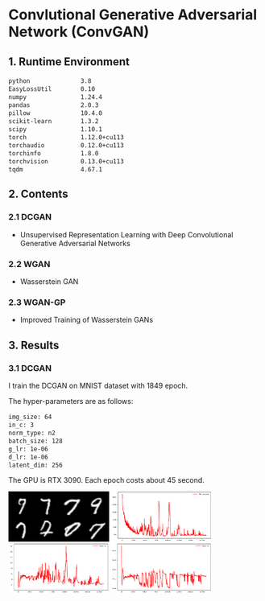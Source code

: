 # Convlutional Generative Adversarial Network (ConvGAN)

## 1. Runtime Environment
```
python              3.8
EasyLossUtil        0.10
numpy               1.24.4
pandas              2.0.3
pillow              10.4.0
scikit-learn        1.3.2
scipy               1.10.1
torch               1.12.0+cu113
torchaudio          0.12.0+cu113
torchinfo           1.8.0
torchvision         0.13.0+cu113
tqdm                4.67.1
```

## 2. Contents
### 2.1 DCGAN
- Unsupervised Representation Learning with Deep Convolutional Generative Adversarial Networks

### 2.2 WGAN
- Wasserstein GAN

### 2.3 WGAN-GP
- Improved Training of Wasserstein GANs
  
## 3. Results
### 3.1 DCGAN
I train the DCGAN on MNIST dataset with 1849 epoch.

The hyper-parameters are as follows:
```
img_size: 64
in_c: 3
norm_type: n2
batch_size: 128
g_lr: 1e-06
d_lr: 1e-06
latent_dim: 256
```

The GPU is RTX 3090.
Each epoch costs about 45 second.

<img src="results/sample_1849.png" width="200" height="100">
<img src="results/fid_score.png" width="200" height="100">
<img src="results/loss_g.png" width="200" height="100">
<img src="results/loss_d.png" width="200" height="100">